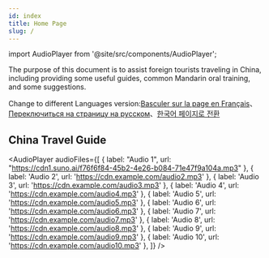 ```yaml
---
id: index
title: Home Page
slug: /
---
```


import AudioPlayer from '@site/src/components/AudioPlayer';


The purpose of this document is to assist foreign tourists traveling in China, including providing some useful guides, common Mandarin oral training, and some suggestions.


Change to different Languages version:[Basculer sur la page en Français](https://guide.tripinchina.help/fr)、[Переключиться на страницу на русском](https://guide.tripinchina.help/ru)、[한국어 페이지로 전환](https://guide.tripinchina.help/ko)

## China Travel Guide




<AudioPlayer
  audioFiles={[
    { label: "Audio 1", url: "https://cdn1.suno.ai/f76f6f84-45b2-4e26-b084-71e47f9a104a.mp3" },
    { label: 'Audio 2', url: 'https://cdn.example.com/audio2.mp3' },
    { label: 'Audio 3', url: 'https://cdn.example.com/audio3.mp3' },
    { label: 'Audio 4', url: 'https://cdn.example.com/audio4.mp3' },
    { label: 'Audio 5', url: 'https://cdn.example.com/audio5.mp3' },
    { label: 'Audio 6', url: 'https://cdn.example.com/audio6.mp3' },
    { label: 'Audio 7', url: 'https://cdn.example.com/audio7.mp3' },
    { label: 'Audio 8', url: 'https://cdn.example.com/audio8.mp3' },
    { label: 'Audio 9', url: 'https://cdn.example.com/audio9.mp3' },
    { label: 'Audio 10', url: 'https://cdn.example.com/audio10.mp3' },
  ]}
/>

